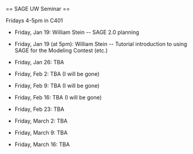 == SAGE UW Seminar ==

Fridays 4-5pm in C401

 * Friday, Jan 19: William Stein -- SAGE 2.0 planning 

 * Friday, Jan 19 (at 5pm): William Stein -- Tutorial introduction to using SAGE for the Modeling Contest (etc.)
  
 * Friday, Jan 26: TBA
 
 * Friday, Feb 2: TBA (I will be gone)

 * Friday, Feb 9: TBA (I will be gone)

 * Friday, Feb 16: TBA (I will be gone)

 * Friday, Feb 23: TBA

 * Friday, March 2: TBA

 * Friday, March 9: TBA

 * Friday, March 16: TBA
